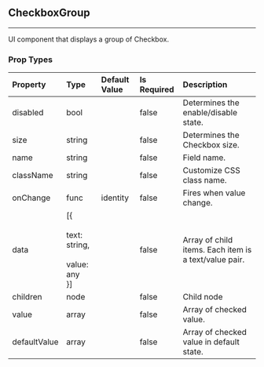 ## CheckboxGroup 
---
UI component that displays a group of Checkbox.

### Prop Types
Property | Type | Default Value | Is Required | Description
:--- | :--- | :--- | :--- | :---
disabled|bool|&ensp;|false|Determines the enable/disable state.
size|string|&ensp;|false|Determines the Checkbox size.
name|string|&ensp;|false|Field name.
className|string|&ensp;|false|Customize CSS class name.
onChange|func|identity|false|Fires when value change.
data|[{<br>&emsp;&emsp;text: string,<br>&emsp;&emsp;value: any<br>}]|&ensp;|false|Array of child items. Each item is a text/value pair.
children|node|&ensp;|false|Child node
value|array|&ensp;|false|Array of checked value.
defaultValue|array|&ensp;|false|Array of checked value in default state.